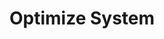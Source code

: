 ---
sidebar_position: 3
title: "Optimize System"
sidebar_label: "Optimize System"
description: "Enhance Debian performance - tune system parameters, improve resource allocation, optimize configurations, and boost overall system efficiency."
keywords:
  - "debian system optimization"
  - "performance tuning"
  - "resource optimization"
  - "configuration tuning"
  - "system efficiency"
tags:
  - debian
  - system-optimization
  - performance-tuning
  - resource-optimization
  - efficiency-improvement
slug: /linux/debian/administration/system-maintenance/optimize-system
---